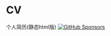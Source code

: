 # CV
个人简历(静态html版)
[![GitHub Sponsors](https://img.shields.io/badge/Sponsor%20Me-GitHub%20Sponsors-blue)](https://github.com/sponsors/your-username)
